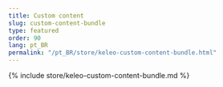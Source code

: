 ```yaml
---
title: Custom content
slug: custom-content-bundle
type: featured
order: 90
lang: pt_BR
permalink: "/pt_BR/store/keleo-custom-content-bundle.html"
---
```


{% include store/keleo-custom-content-bundle.md %}
